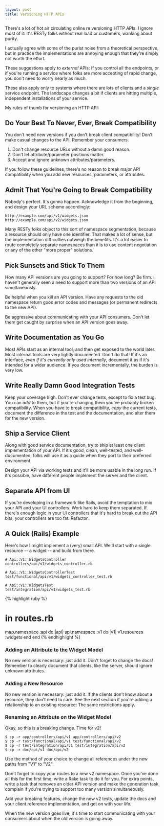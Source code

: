 ```yaml
---
layout: post
title: Versioning HTTP APIs
---
```


There's a lot of hot air circulating online re versioning HTTP APIs. I
ignore most of it: It's RESTy folks without real load or customers,
wanking about purity.

I actually agree with some of the purist noise from a theoretical
perspective, but in practice the implementations are annoying enough
that they're simply not worth the effort.

These suggestions apply to *external* APIs: If you control all the
endpoints, or if you're running a service where folks are more
accepting of rapid change, you don't need to worry nearly as much.

These also apply only to systems where there are lots of clients and a
*single* service endpoint. The landscape changes a bit if clients are
hitting multiple, independent installations of your service.

My rules of thumb for versioning an HTTP API:

## Do Your Best To Never, Ever, Break Compatibility

You don't need new versions if you don't break client compatibility!
Don't make casual changes to the API. Remember your consumers.

1. Don't change resource URLs without a damn good reason.
2. Don't let attribute/parameter positions matter.
3. Accept and ignore unknown attributes/parameters.

If you follow these guidelines, there's no reason to break major API
compatibility when you add new resources, parameters, or attributes.

## Admit That You're Going to Break Compatibility

Nobody's perfect. It's gonna happen. Acknowledge it from the
beginning, and design your URL scheme accordingly:

    http://example.com/api/v1/widgets.json
    http://example.com/api/v2/widgets.json

Many RESTy folks object to this sort of namespace segmentation,
because a resource should only have one identifier. That makes a lot
of sense, but the implementation difficulties outweigh the
benefits. It's a lot easier to route completely separate namespaces
than it is to use content negotiation or any of the other "more
proper" solutions.

## Pick Sunsets and Stick To Them

How many API versions are you going to support? For how long? Be
firm. I haven't generally seen a need to support more than two
versions of an API simultaneously.

Be helpful when you kill an API version. Have any requests to the old
namespace return good error codes and messages (or permanent redirects
to the new API).

Be aggressive about communicating with your API consumers. Don't let
them get caught by surprise when an API version goes away.

## Write Documentation as You Go

Most APIs start as an internal tool, and then get exposed to the world
later. Most internal tools are very lightly documented. Don't do that!
If it's an interface, *even if it's currently only used internally*,
document it as if it's intended for a wider audience. If you document
incrementally, the burden is very low.

## Write Really Damn Good Integration Tests

Keep your coverage high. Don't ever change tests, except to fix a test
bug. You can *add* to them, but if you're changing them you've
probably broken compatibility. When you have to break compatibility,
*copy* the current tests, document the difference in the test and the
documentation, and alter them for the new version.

## Ship a Service Client

Along with good service documentation, try to ship at least one client
implementation of your API. If it's good, clean, well-tested, and
well-documented, folks will use it as a guide when they port to their
preferred environment.

Design your API via working tests and it'll be more usable in the long
run. If it's possible, have different people implement the server and
the client.

## Separate API from UI

If you're developing in a framework like Rails, avoid the temptation
to mix your API and your UI controllers. Work hard to keep them
separated. If there's enough logic in your UI controllers that it's
hard to break out the API bits, your controllers are too
fat. Refactor.

## A Quick (Rails) Example

Here's how I might implement a (very) small API. We'll start with a
single resource -- a widget -- and build from there.


    # Api::V1::WidgetsController
    controllers/api/v1/widgets_controller.rb

    # Api::V1::WidgetsControllerTest
    test/functional/api/v1/widgets_controller_test.rb

    # Api::V1::WidgetsTest
    test/integration/api/v1/widgets_test.rb

{% highlight ruby %}
# in routes.rb
map.namespace :api do |api|
  api.namespace :v1 do |v1|
    v1.resources :widgets
  end
end
{% endhighlight %}

### Adding an Attribute to the Widget Model

No new version is necessary: just add it. Don't forget to change the
docs! Remember to clearly document that clients, like the server,
should ignore unknown attributes.

### Adding a New Resource

No new version is necessary: just add it. If the clients don't know
about a resource, they don't need to care. See the next section if
you're adding a relationship to an existing resource: The same
restrictions apply.

### Renaming an Attribute on the Widget Model

Okay, so this is a breaking change. Time for v2!

    $ cp -r app/controllers/api/v1 app/controllers/api/v2
    $ cp -r test/functional/api/v1 test/functional/api/v2
    $ cp -r test/integration/api/v1 test/integration/api/v2
    $ cp -r doc/api/v1 doc/api/v2

Use the method of your choice to change all references under the new
paths from "V1" to "V2".

Don't forget to copy your routes to a new v2 namespace. Once you've
done all this for the first time, write a Rake task to do it for
you. For extra points, write a task that removes an older API version
and make the generation task complain if you're trying to support too
many version simultaneously.

Add your breaking features, change the new v2 tests, update the docs
and your client reference implementation, and get on with your life.

When the new version goes live, it's time to start communicating
with your consumers about when the old version is going away.
